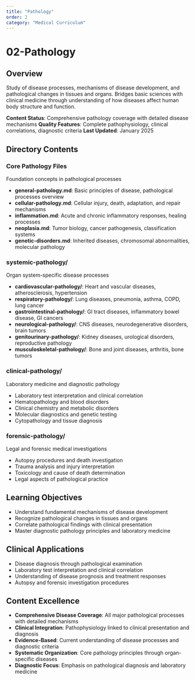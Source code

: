 ```yaml
---
title: "Pathology"
order: 2
category: "Medical Curriculum"
---
```


# 02-Pathology

## Overview
Study of disease processes, mechanisms of disease development, and pathological changes in tissues and organs. Bridges basic sciences with clinical medicine through understanding of how diseases affect human body structure and function.

**Content Status**: Comprehensive pathology coverage with detailed disease mechanisms
**Quality Features**: Complete pathophysiology, clinical correlations, diagnostic criteria
**Last Updated**: January 2025

## Directory Contents

### Core Pathology Files
Foundation concepts in pathological processes
- **general-pathology.md**: Basic principles of disease, pathological processes overview
- **cellular-pathology.md**: Cellular injury, death, adaptation, and repair mechanisms
- **inflammation.md**: Acute and chronic inflammatory responses, healing processes
- **neoplasia.md**: Tumor biology, cancer pathogenesis, classification systems
- **genetic-disorders.md**: Inherited diseases, chromosomal abnormalities, molecular pathology

### systemic-pathology/
Organ system-specific disease processes
- **cardiovascular-pathology/**: Heart and vascular diseases, atherosclerosis, hypertension
- **respiratory-pathology/**: Lung diseases, pneumonia, asthma, COPD, lung cancer
- **gastrointestinal-pathology/**: GI tract diseases, inflammatory bowel disease, GI cancers
- **neurological-pathology/**: CNS diseases, neurodegenerative disorders, brain tumors
- **genitourinary-pathology/**: Kidney diseases, urological disorders, reproductive pathology
- **musculoskeletal-pathology/**: Bone and joint diseases, arthritis, bone tumors

### clinical-pathology/
Laboratory medicine and diagnostic pathology
- Laboratory test interpretation and clinical correlation
- Hematopathology and blood disorders
- Clinical chemistry and metabolic disorders
- Molecular diagnostics and genetic testing
- Cytopathology and tissue diagnosis

### forensic-pathology/
Legal and forensic medical investigations
- Autopsy procedures and death investigation
- Trauma analysis and injury interpretation
- Toxicology and cause of death determination
- Legal aspects of pathological practice

## Learning Objectives
- Understand fundamental mechanisms of disease development
- Recognize pathological changes in tissues and organs
- Correlate pathological findings with clinical presentation
- Master diagnostic pathology principles and laboratory medicine

## Clinical Applications
- Disease diagnosis through pathological examination
- Laboratory test interpretation and clinical correlation
- Understanding of disease prognosis and treatment responses
- Autopsy and forensic investigation procedures

## Content Excellence
- **Comprehensive Disease Coverage**: All major pathological processes with detailed mechanisms
- **Clinical Integration**: Pathophysiology linked to clinical presentation and diagnosis
- **Evidence-Based**: Current understanding of disease processes and diagnostic criteria
- **Systematic Organization**: Core pathology principles through organ-specific diseases
- **Diagnostic Focus**: Emphasis on pathological diagnosis and laboratory medicine